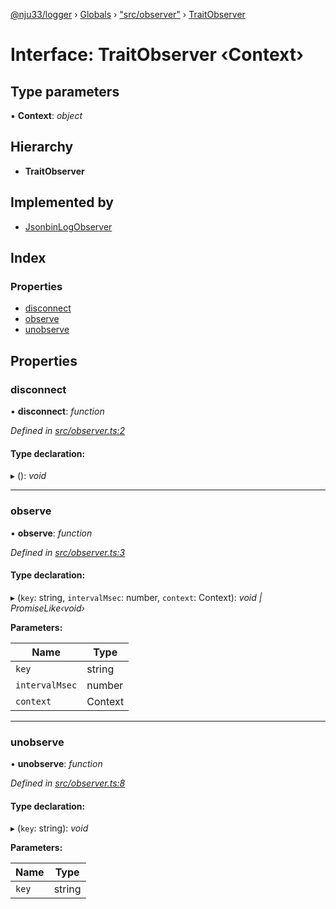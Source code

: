 [@nju33/logger](../README.md) › [Globals](../globals.md) › ["src/observer"](../modules/_src_observer_.md) › [TraitObserver](_src_observer_.traitobserver.md)

# Interface: TraitObserver ‹**Context**›

## Type parameters

▪ **Context**: *object*

## Hierarchy

* **TraitObserver**

## Implemented by

* [JsonbinLogObserver](../classes/_src_jsonbin_log_observer_.jsonbinlogobserver.md)

## Index

### Properties

* [disconnect](_src_observer_.traitobserver.md#disconnect)
* [observe](_src_observer_.traitobserver.md#observe)
* [unobserve](_src_observer_.traitobserver.md#unobserve)

## Properties

###  disconnect

• **disconnect**: *function*

*Defined in [src/observer.ts:2](https://github.com/nju33/logger/blob/67e1dd4/src/observer.ts#L2)*

#### Type declaration:

▸ (): *void*

___

###  observe

• **observe**: *function*

*Defined in [src/observer.ts:3](https://github.com/nju33/logger/blob/67e1dd4/src/observer.ts#L3)*

#### Type declaration:

▸ (`key`: string, `intervalMsec`: number, `context`: Context): *void | PromiseLike‹void›*

**Parameters:**

Name | Type |
------ | ------ |
`key` | string |
`intervalMsec` | number |
`context` | Context |

___

###  unobserve

• **unobserve**: *function*

*Defined in [src/observer.ts:8](https://github.com/nju33/logger/blob/67e1dd4/src/observer.ts#L8)*

#### Type declaration:

▸ (`key`: string): *void*

**Parameters:**

Name | Type |
------ | ------ |
`key` | string |
